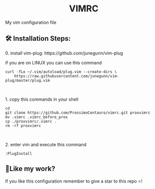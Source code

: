 <h1 align="center" id="title">VIMRC</h1>

<p id="description">My vim configuration file</p>

<h2>🛠️ Installation Steps:</h2>

<p>0. install vim-plug: https://github.com/junegunn/vim-plug</p>

if you are on LINUX you can use this command 
```
curl -fLo ~/.vim/autoload/plug.vim --create-dirs \
    https://raw.githubusercontent.com/junegunn/vim-plug/master/plug.vim
```
<br>

<p>1. copy this commands in your shell</p>

```
cd                   
git clone https://github.com/ProssimoCentauro/vimrc.git proxvimrc
mv .vimrc .vimrc_before_prox
cp ./proxvimrc/.vimrc .
rm -rf proxvimrc
```
<br>

<p>2. enter vim and execute this command</p>

```
:PlugInstall
```

<h2>💖Like my work?</h2>

If you like this configuration remember to give a star to this repo ⭐!
